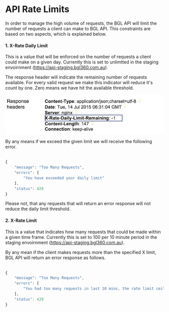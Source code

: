 # API Rate Limits

In order to manage the high volume of requests, the BGL API will limit the number of requests a client can make to BGL API.  This constraints are based on two aspects, which is explained below.

#### 1. X-Rate Daily Limit


This is a value that will be enforced on the number of requests a client could make on a given day. Currently this is set to unlimtted in the staging envoirnment (https://api-staging.bgl360.com.au).

The response header will indicate the remaining number of requests available.  For every valid request we make this indicator will reduce it's count by one. Zero means we have hit the available threshold.

![logo](/images/XRateDailyLimitRemain.png "Remaining Daily Limit")

By any means if we exceed the given limit we will receive the following error.

```javascript

{
    "message": "Too Many Requests",
    "errors": [
        "You have exceeded your daily limit"
    ],
    "status": 429
}

```

Please not, that any requests that will return an error response will not reduce the daily limit threshold.

#### 2. X-Rate Limit


This is a value that indicates how many requests that could be made within a given time frame. Currently this is set to 100 per 10 minute period in the staging envoirnment (https://api-staging.bgl360.com.au).

By any mean if the client makes requests more than the specified X limit, BGL API will return an error response as follows.


```javascript

{
    "message": "Too Many Requests",
    "errors": [
        "You had too many requests in last 10 mins, the rate limit ceiling for every 10 mins is 100"
    ],
    "status": 429
}

```



